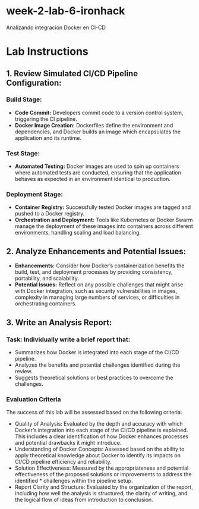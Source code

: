 # week-2-lab-6-ironhack
Analizando integración Docker en CI-CD


# Lab Instructions
## 1. Review Simulated CI/CD Pipeline Configuration:

### Build Stage:
* **Code Commit:** Developers commit code to a version control system, triggering the CI pipeline.
* **Docker Image Creation:** Dockerfiles define the environment and dependencies, and Docker builds an image which encapsulates the application and its runtime.

### Test Stage:
* **Automated Testing:** Docker images are used to spin up containers where automated tests are conducted, ensuring that the application behaves as expected in an environment identical to production.

### Deployment Stage:
* **Container Registry:** Successfully tested Docker images are tagged and pushed to a Docker registry.
* **Orchestration and Deployment:** Tools like Kubernetes or Docker Swarm manage the deployment of these images into containers across different environments, handling scaling and load balancing.

## 2. Analyze Enhancements and Potential Issues:
* **Enhancements:** Consider how Docker’s containerization benefits the build, test, and deployment processes by providing consistency, portability, and scalability.
* **Potential Issues:** Reflect on any possible challenges that might arise with Docker integration, such as security vulnerabilities in images, complexity in managing large numbers of services, or difficulties in orchestrating containers.
 
 ## 3. Write an Analysis Report:
### Task: Individually write a brief report that:
* Summarizes how Docker is integrated into each stage of the CI/CD pipeline.
* Analyzes the benefits and potential challenges identified during the review.
* Suggests theoretical solutions or best practices to overcome the challenges.

### Evaluation Criteria
The success of this lab will be assessed based on the following criteria:
* Quality of Analysis: Evaluated by the depth and accuracy with which Docker’s integration into each stage of the CI/CD pipeline is explained. This includes a clear identification of how Docker enhances processes and potential drawbacks it might introduce.
* Understanding of Docker Concepts: Assessed based on the ability to apply theoretical knowledge about Docker to identify its impacts on CI/CD pipeline efficiency and reliability.
* Solution Effectiveness: Measured by the appropriateness and potential effectiveness of the proposed solutions or improvements to address the identified * challenges within the pipeline setup.
* Report Clarity and Structure: Evaluated by the organization of the report, including how well the analysis is structured, the clarity of writing, and the logical flow of ideas from introduction to conclusion.
